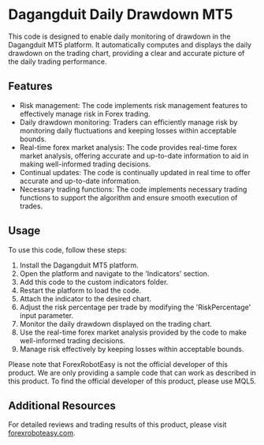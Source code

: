 # Dagangduit Daily Drawdown MT5

This code is designed to enable daily monitoring of drawdown in the Dagangduit MT5 platform. It automatically computes and displays the daily drawdown on the trading chart, providing a clear and accurate picture of the daily trading performance. 

## Features

- Risk management: The code implements risk management features to effectively manage risk in Forex trading.
- Daily drawdown monitoring: Traders can efficiently manage risk by monitoring daily fluctuations and keeping losses within acceptable bounds.
- Real-time forex market analysis: The code provides real-time forex market analysis, offering accurate and up-to-date information to aid in making well-informed trading decisions.
- Continual updates: The code is continually updated in real time to offer accurate and up-to-date information.
- Necessary trading functions: The code implements necessary trading functions to support the algorithm and ensure smooth execution of trades.

## Usage

To use this code, follow these steps:

1. Install the Dagangduit MT5 platform.
2. Open the platform and navigate to the 'Indicators' section.
3. Add this code to the custom indicators folder.
4. Restart the platform to load the code.
5. Attach the indicator to the desired chart.
6. Adjust the risk percentage per trade by modifying the 'RiskPercentage' input parameter.
7. Monitor the daily drawdown displayed on the trading chart.
8. Use the real-time forex market analysis provided by the code to make well-informed trading decisions.
9. Manage risk effectively by keeping losses within acceptable bounds.

Please note that ForexRobotEasy is not the official developer of this product. We are only providing a sample code that can work as described in this product. To find the official developer of this product, please use MQL5.

## Additional Resources

For detailed reviews and trading results of this product, please visit [forexroboteasy.com](https://forexroboteasy.com/forex-robot-review/dagangduit-daily-drawdown-mt5-review-of-real-time-forex-risk-manager/).
